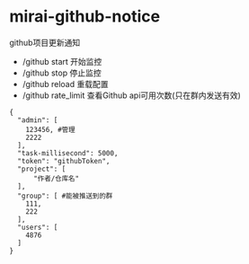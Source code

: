 # mirai-github-notice
github项目更新通知
- /github start 开始监控
- /github stop 停止监控
- /github reload 重载配置
- /github rate_limit 查看Github api可用次数(只在群内发送有效)

```
{
  "admin": [
    123456, #管理
    2222
  ],
  "task-millisecond": 5000,
  "token": "githubToken",
  "project": [
      "作者/仓库名"
  ],
  "group": [ #能被推送到的群
    111,
    222
  ],
  "users": [
    4876
  ]
}
```
